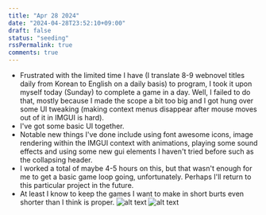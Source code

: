 ```yaml
---
title: "Apr 28 2024"
date: "2024-04-28T23:52:10+09:00"
draft: false
status: "seeding"
rssPermalink: true
comments: true
---
```

- Frustrated with the limited time I have (I translate 8-9 webnovel titles daily from Korean to English on a daily basis) to program, I took it upon myself today (Sunday) to complete a game in a day. Well, I failed to do that, mostly because I made the scope a bit too big and I got hung over some UI tweaking (making context menus disappear after mouse moves out of it in IMGUI is hard).
- I've got some basic UI together.
- Notable new things I've done include using font awesome icons, image rendering within the IMGUI context with animations, playing some sound effects and using some new gui elements I haven't tried before such as the collapsing header. 
- I worked a total of maybe 4-5 hours on this, but that wasn't enough for me to get a basic game loop going, unfortunately. Perhaps I'll return to this particular project in the future. 
- At least I know to keep the games I want to make in short burts even shorter than I think is proper.
![alt text](images/freelancer_sim.gif "Unfinished. For now.")
![alt text](images/KakaoTalk_20240429_002422619.jpg "Just two pages of planning.")